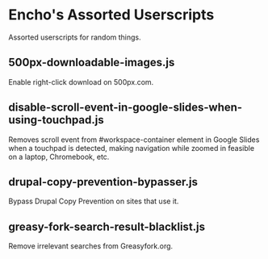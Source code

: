 # Encho's Assorted Userscripts
Assorted userscripts for random things.

## 500px-downloadable-images.js

Enable right-click download on 500px.com.

## disable-scroll-event-in-google-slides-when-using-touchpad.js

Removes scroll event from #workspace-container element in Google Slides when a touchpad is detected, making navigation while zoomed in feasible on a laptop, Chromebook, etc.

## drupal-copy-prevention-bypasser.js

Bypass Drupal Copy Prevention on sites that use it.

## greasy-fork-search-result-blacklist.js

Remove irrelevant searches from Greasyfork.org.
